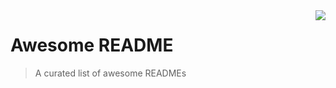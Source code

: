 <img src="https://upload.wikimedia.org/wikipedia/commons/thumb/8/8d/42_Logo.svg/150px-42_Logo.svg.png" align="right" />

# Awesome README
> A curated list of awesome READMEs
